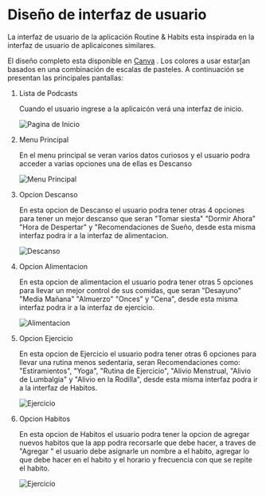 # Diseño de interfaz de usuario

La interfaz de usuario de la aplicación Routine & Habits esta inspirada en la interfaz de usuario de
aplicaicones similares.

El diseño completo esta disponible
en [Canva](https://www.canva.com/design/DAGg_3uR8sI/aXw_ErIsyx-Bfh0JHR88VA/edit)
. Los colores a usar estar[an basados en una combinación de escalas de pasteles. A continuación se
presentan las principales pantallas:

1. Lista de Podcasts

   Cuando el usuario ingrese a la aplicaicón verá una interfaz de inicio.

   ![Pagina de Inicio](Mockup%20Rotine%20&%20Habits/1.Interfaz%20Entrada.png)

2. Menu Principal

   En el menu principal se veran varios datos curiosos y el usuario podra acceder a varias opciones
   una de ellas es Descanso

   ![Menu Principal](Mockup%20Rotine%20&%20Habits/2.Interfaz%20Menu%20Principal.png)

3. Opcion Descanso

   En esta opcion de Descanso el usuario podra tener otras 4 opciones para tener un mejor descanso que seran
   "Tomar siesta" "Dormir Ahora" "Hora de Despertar" y "Recomendaciones de Sueño, desde esta misma interfaz podra ir 
   a la interfaz de alimentacion.

   ![Descanso](Mockup%20Rotine%20&%20Habits/3.Interfaz%20Descanso.png)

4. Opcion Alimentacion

   En esta opcion de alimentacion el usuario podra tener otras 5 opciones para llevar un mejor control de sus comidas, que seran
   "Desayuno" "Media Mañana" "Almuerzo" "Onces" y "Cena", desde esta misma interfaz podra ir 
   a la interfaz de ejercicio.

   ![Alimentacion](Mockup%20Rotine%20&%20Habits/8.Interfaz%20Alimentacion.png)

5. Opcion Ejercicio

   En esta opcion de Ejercicio el usuario podra tener otras 6 opciones para llevar una rutina menos sedentaria, seran Recomendaciones
   como: "Estiramientos", "Yoga", "Rutina de Ejercicio", "Alivio Menstrual, "Alivio de Lumbalgia" y "Alivio en la Rodilla",
   desde esta misma interfaz podra ir a la interfaz de Habitos.

   ![Ejercicio](Mockup%20Rotine%20&%20Habits/13.Interfaz%20Ejercicio.png)

6. Opcion Habitos

   En esta opcion de Habitos el usuario podra tener la opcion de agregar nuevos habitos que la app
   podra recorsarle que debe hacer, a traves de "Agregar " el usuario debe asignarle un nombre a el habito,
   agregar lo que debe hacer en el habito y el horario y frecuencia con que se repite el habito.

   ![Ejercicio](Mockup%20Rotine%20&%20Habits/17.Interfaz%20Habitos.png)
